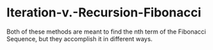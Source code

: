 # Iteration-v.-Recursion-Fibonacci

Both of these methods are meant to find the nth term of the Fibonacci Sequence, but they accomplish it in different ways.
